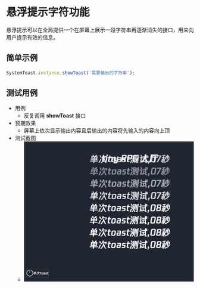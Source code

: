 # 悬浮提示字符功能

悬浮提示可以在全局提供一个在屏幕上展示一段字符串再逐渐消失的接口，用来向用户提示有效的信息。

## 简单示例

```typescript
SystemToast.instance.showToast('需要输出的字符串');
```
## 测试用例

- 用例
  - 反复调用 **showToast** 接口
- 预期效果
  - 屏幕上依次显示输出内容且后输出的内容将先输入的内容向上顶
- 测试截图
  - ![预览效果](img/toastTest.png)